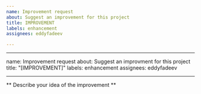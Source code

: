 ```yaml
---
name: Improvement request
about: Suggest an improvement for this project
title: IMPROVEMENT
labels: enhancement
assignees: eddyfadeev

---
```


---
name: Improvement request
about: Suggest an improvment for this project
title: "[IMPROVEMENT]"
labels: enhancement
assignees: eddyfadeev

---

** Describe your idea of the improvement **
